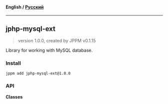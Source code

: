 #### **English** / [Русский](README.ru.md)

---

## jphp-mysql-ext
> version 1.0.0, created by JPPM v0.1.15

Library for working with MySQL database.

### Install
```
jppm add jphp-mysql-ext@1.0.0
```

### API
**Classes**